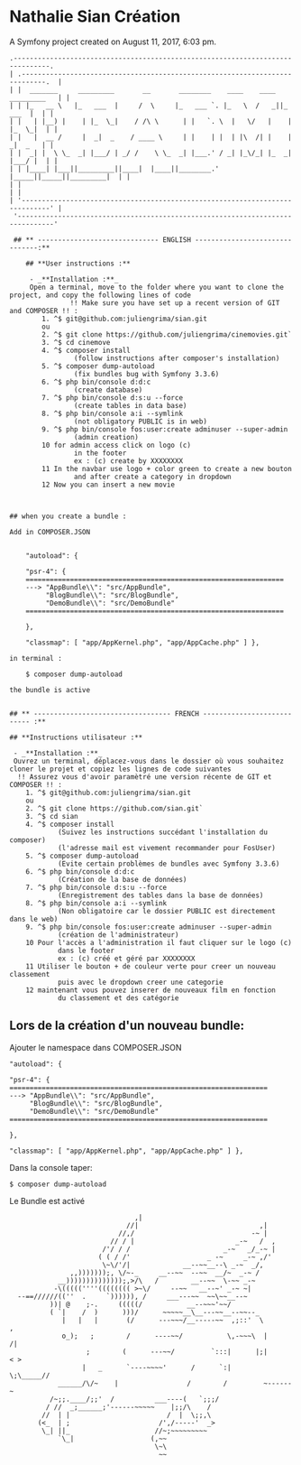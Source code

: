 Nathalie Sian Création
=======================

A Symfony project created on August 11, 2017, 6:03 pm.

```
.-------------------------------------------------------------------------------.  
| .----------------------------------------------------------------------------.  |  
| |  _______     _________       __       ________    ____    ____  _________   | |  
| | |_   __ \   |_   ___  |     /  \     |_   ___ `. |_   \  /   _||_   ___  |  | |  
| |   | |__) |    | |_  \_|    / /\ \      | |   `. \  |   \/   |    | |_  \_|  | |  
| |   |  __ /     |  _|  _    / ____ \     | |    | |  | |\  /| |    |  _|  _   | |  
| |  _| |  \ \_  _| |___/ | _/ /    \ \_  _| |___.' / _| |_\/_| |_  _| |___/ |  | |  
| | |____| |___||_________||____|  |____||________.' |_____||_____||_________|  | |  
| |                                                                             | |  
| '-----------------------------------------------------------------------------' |  
 '-------------------------------------------------------------------------------'

```
     ## ** ------------------------------ ENGLISH -------------------------------:**
    
        ## **User instructions :**
        
         - _**Installation :**_
         Open a terminal, move to the folder where you want to clone the project, and copy the following lines of code
                   !! Make sure you have set up a recent version of GIT and COMPOSER !! :
        	1. ^$ git@github.com:juliengrima/sian.git 
        	ou
        	2. ^$ git clone https://github.com/juliengrima/cinemovies.git`
        	3. ^$ cd cinemove
        	4. ^$ composer install 
        	        (follow instructions after composer's installation)
        	5. ^$ composer dump-autoload 
                    (fix bundles bug with Symfony 3.3.6)
        	6. ^$ php bin/console d:d:c 
        	        (create database)
        	7. ^$ php bin/console d:s:u --force
        	        (create tables in data base)
        	8. ^$ php bin/console a:i --symlink 
        	        (not obligatory PUBLIC is in web) 
            9. ^$ php bin/console fos:user:create adminuser --super-admin
                    (admin creation) 
            10 for admin access click on logo (c)
                    in the footer 
                    ex : (c) create by XXXXXXXX 
            11 In the navbar use logo + color green to create a new bouton          
                    and after create a category in dropdown
            12 Now you can insert a new movie 
              
        	
    
    ## when you create a bundle :
    
    Add in COMPOSER.JSON
    
    
        "autoload": { 
    
        "psr-4": { 
        ================================================================
        ---> "AppBundle\\": "src/AppBundle", 
             "BlogBundle\\": "src/BlogBundle", 
             "DemoBundle\\": "src/DemoBundle"
        ================================================================
    
        }, 
    
        "classmap": [ "app/AppKernel.php", "app/AppCache.php" ] },
        
    in terminal :  
    
        $ composer dump-autoload
    
    the bundle is active


    ## ** ---------------------------------- FRENCH --------------------------- :**

    ## **Instructions utilisateur :**
    
     - _**Installation :**_
     Ouvrez un terminal, déplacez-vous dans le dossier où vous souhaitez cloner le projet et copiez les lignes de code suivantes
      !! Assurez vous d'avoir paramètré une version récente de GIT et COMPOSER !! :
    	1. ^$ git@github.com:juliengrima/sian.git 
    	ou
    	2. ^$ git clone https://github.com/sian.git`
    	3. ^$ cd sian
    	4. ^$ composer install 
    	        (Suivez les instructions succédant l'installation du composer)
    	        (l'adresse mail est vivement recommander pour FosUser)
    	5. ^$ composer dump-autoload 
                (Evite certain problèmes de bundles avec Symfony 3.3.6)
    	6. ^$ php bin/console d:d:c 
    	        (Création de la base de données)
    	7. ^$ php bin/console d:s:u --force
    	        (Enregistrement des tables dans la base de données)
    	8. ^$ php bin/console a:i --symlink 
    	        (Non obligatoire car le dossier PUBLIC est directement dans le web)
        9. ^$ php bin/console fos:user:create adminuser --super-admin
                (création de l'administrateur) 
        10 Pour l'accès a l'administration il faut cliquer sur le logo (c)
                dans le footer 
                ex : (c) créé et géré par XXXXXXXX 
        11 Utiliser le bouton + de couleur verte pour creer un nouveau classement     
                puis avec le dropdown creer une categorie
        12 maintenant vous pouvez inserer de nouveaux film en fonction 
                du classement et des catégorie
    	

## Lors de la création d'un nouveau bundle:

Ajouter le namespace dans COMPOSER.JSON


    "autoload": { 

    "psr-4": { 
    ================================================================
    ---> "AppBundle\\": "src/AppBundle", 
         "BlogBundle\\": "src/BlogBundle", 
         "DemoBundle\\": "src/DemoBundle"
    ================================================================

    }, 

    "classmap": [ "app/AppKernel.php", "app/AppCache.php" ] },
    
Dans la console taper:  

    $ composer dump-autoload

Le Bundle est activé 


```
                               ,|     
                             //|                              ,|
                           //,/                             -~ |
                         // / |                         _-~   /  ,
                       /'/ / /                       _-~   _/_-~ |
                      ( ( / /'                   _ -~     _-~ ,/'
                       \~\/'/|             __--~~__--\ _-~  _/,
               ,,)))))));, \/~-_     __--~~  --~~  __/~  _-~ /
            __))))))))))))));,>/\   /        __--~~  \-~~ _-~
           -\(((((''''(((((((( >~\/     --~~   __--~' _-~ ~|
  --==//////((''  .     `)))))), /     ___---~~  ~~\~~__--~ 
          ))| @    ;-.     (((((/           __--~~~'~~/
          ( `|    /  )      )))/      ~~~~~__\__---~~__--~~--_
             |   |   |       (/      ---~~~/__-----~~  ,;::'  \         ,
             o_);   ;        /      ----~~/           \,-~~~\  |       /|
                   ;        (      ---~~/         `:::|      |;|      < >
                  |   _      `----~~~~'      /      `:|       \;\_____// 
            ______/\/~    |                 /        /         ~------~
          /~;;.____/;;'  /          ___----(   `;;;/               
         / //  _;______;'------~~~~~    |;;/\    /          
        //  | |                        /  |  \;;,\              
       (<_  | ;                      /',/-----'  _>
        \_| ||_                     //~;~~~~~~~~~ 
            `\_|                   (,~~ 
                                    \~\ 
                                     ~~ 
```
